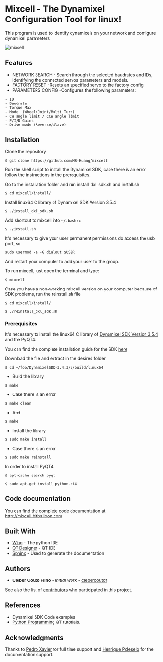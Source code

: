 # Mixcell - The Dynamixel Configuration Tool for linux!

This program is used to identify dynamixels on your network and configure dynamixel parameters

![mixcell](https://cloud.githubusercontent.com/assets/21127944/26158221/8c964ac8-3af1-11e7-8d05-dc0d2a411292.png)

## Features
* NETWORK SEARCH - Search through the selected baudrates and IDs, identifying the connected servos parameters and models.
* FACTORY RESET -Resets an specified servo to the factory config
* PARAMETERS CONFIG -Configures the following parameters:
```
- ID
- Baudrate
- Torque Max
- Mode 	(Wheel/Joint/Multi Turn)
- CW angle limit / CCW angle limit
- P/I/D Gains
- Drive mode (Reverse/Slave)
```
## Installation

Clone the repository

```
$ git clone https://github.com/MB-Huang/mixcell
```

Run the shell script to install the Dynamixel SDK, case there is an error follow the instructions 
in the prerequisites.

Go to the installation folder and run install_dxl_sdk.sh and install.sh

```
$ cd mixcell/install/
```

Install linux64 C library of Dynamixel SDK Version 3.5.4
```
$ ./install_dxl_sdk.sh
```

Add shortcut to mixcell into `~/.bashrc`
```
$ ./install.sh
```

It's necessary to give your user permanent permissions do access the usb port, so
```
sudo usermod -a -G dialout $USER 
```
And restart your computer to add your user to the group.

To run mixcell, just open the terminal and type:
```
$ mixcell
```

Case you have a non-working mixcell version on your computer because of SDK problems, run the reinstall.sh file

```
$ cd mixcell/install/
```

```
$ ./reinstall_dxl_sdk.sh
```


### Prerequisites
It's necessary to install the linux64 C library of [Dynamixel SDK Version 3.5.4](https://github.com/ROBOTIS-GIT/DynamixelSDK/releases/tag/3.5.4) and the PyQT4. 

You can find the complete installation guide for the SDK [here](http://emanual.robotis.com/docs/en/software/dynamixel/dynamixel_sdk/overview/)

Download the file and extract in the desired folder

```
$ cd ~/foo/DynamixelSDK-3.4.3/c/build/linux64
```

* Build the library

```
$ make
```

* Case there is an error

```
$ make clean
```

* And

```
$ make
```
* Install the library

```
$ sudo make install
```

* Case there is an error

```
$ sudo make reinstall
```

In order to install PyQT4
```
$ apt-cache search pyqt
```

```
$ sudo apt-get install python-qt4
```

## Code documentation
You can find the complete code documentation at http://mixcell.bitballoon.com

## Built With

* [Wing](https://wingware.com/) - The python IDE
* [QT Designer](https://www.qt.io/ide/) - QT IDE
* [Sphinx](http://www.sphinx-doc.org/en/stable/) - Used to generate the documentation

## Authors

* **Cleber Couto Filho** - *Initial work* - [clebercoutof](https://github.com/clebercoutof)

See also the list of [contributors](https://github.com/your/project/contributors) who participated in this project.

## References

* Dynamixel SDK Code examples
* [Python Programming](https://pythonprogramming.net/) QT tutorials.

## Acknowledgments
Thanks to [Pedro Xavier](https://github.com/pxalcantara) for full time support and [Henrique Poleselo](https://github.com/hpoleselo) for the documentation support.


